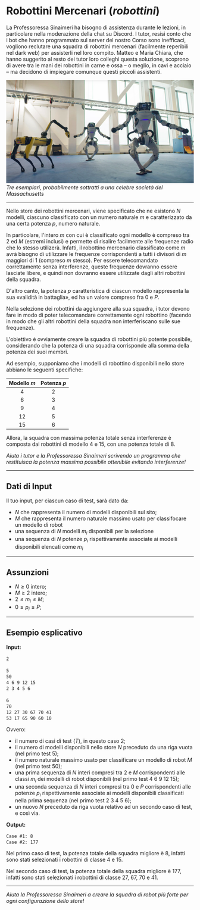 # **Robottini Mercenari** (*robottini*)

La Professoressa Sinaimeri ha bisogno di assistenza durante le lezioni, in particolare nella moderazione della chat su Discord.
I tutor, resisi conto che i bot che hanno programmato sul server del nostro Corso sono inefficaci,
vogliono reclutare una squadra di robottini mercenari (facilmente reperibili nel dark web) per assisterli nel loro compito. Matteo e Maria Chiara, che hanno suggerito al resto dei tutor loro colleghi questa soluzione, scoprono di avere tra le mani dei robottini in carne e ossa – o meglio, in cavi e acciaio – ma decidono di impiegare comunque questi piccoli assistenti.

![dancebig](dancebig.jpg)  
*Tre esemplari, probabilmente sottratti a una celebre società del Massachusetts*

---

Nello store dei robottini mercenari, viene specificato che ne esistono $N$ modelli, ciascuno classificato con un numero naturale $m$ e caratterizzato da una certa potenza $p$, numero naturale. 

In particolare, l'intero $m$ con cui è classificato ogni modello è compreso tra $2$ ed $M$ (estremi inclusi) e permette di risalire facilmente alle frequenze radio che lo stesso utilizerà. Infatti, il robottino mercenario classificato come $m$ avrà bisogno di utilizzare le frequenze corrispondenti a tutti i divisori di $m$ maggiori di $1$ (compreso $m$ stesso). Per essere telecomandato correttamente senza interferenze, queste frequenze dovranno essere lasciate libere, e quindi non dovranno essere utilizzate dagli altri robottini della squadra.

D'altro canto, la potenza $p$ caratteristica di ciascun modello rappresenta la sua «validità in battaglia», ed ha un valore compreso fra $0$ e $P$.

Nella selezione dei robottini da aggiungere alla sua squadra, i tutor devono fare in modo di poter telecomandare correttamente ogni robottino (facendo in modo che gli altri robottini della squadra non interferiscano sulle sue frequenze).

L'obiettivo è ovviamente creare la squadra di robottini più potente possibile, considerando che la potenza di una squadra corrisponde alla somma della potenza dei suoi membri.

Ad esempio, supponiamo che i modelli di robottino disponibili nello store abbiano le seguenti specifiche:

|Modello $m$|Potenza $p$|
|:---:|:---:| 
|4|2|
|6|3|
|9|4|
|12|5|
|15|6|

Allora, la squadra con massima potenza totale senza interferenze è composta dai robottini di modello $4$ e $15$, con una potenza totale di 8.

*Aiuta i tutor e la Professoressa Sinaimeri scrivendo un programma che restituisca la potenza massima possibile ottenibile evitando interferenze!*

---

## Dati di Input
Il tuo input, per ciascun caso di test, sarà dato da:
- $N$ che rappresenta il numero di modelli disponibili sul sito;
- $M$ che rappresenta il numero naturale massimo usato per classifocare un modello di robot
- una sequenza di $N$ modelli $m_i$ disponibili per la selezione
- una sequenza di $N$ potenze $p_i$ rispettivamente associate ai modelli disponibili elencati come $m_i$

---

## Assunzioni
- $N \geq 0$ intero;
- $M \geq 2$ intero;
- $2 \leq m_i \leq M$;
- $0 \leq p_i \leq P$;

---

## Esempio esplicativo
**Input:**

```
2

5
50
4 6 9 12 15
2 3 4 5 6

6
70
12 27 30 67 70 41
53 17 65 90 60 10
```
Ovvero:
- il numero di casi di test ($T$), in questo caso 2;
- il numero di modelli disponibili nello store $N$ preceduto da una riga vuota (nel primo test 5);
- il numero naturale massimo usato per classificare un modello di robot $M$ (nel primo test 50);
- una prima sequenza di $N$ interi compresi tra $2$ e $M$ corrispondenti alle classi $m_i$ dei modelli di robot disponibili (nel primo test 4 6 9 12 15);
- una seconda sequenza di $N$ interi compresi tra $0$ e $P$ corrispondenti alle potenze $p_i$ rispettivamente associate ai modelli disponibili classificati nella prima sequenza (nel primo test 2 3 4 5 6);
- un nuovo $N$ preceduto da riga vuota relativo ad un secondo caso di test, e così via.

**Output:**

```
Case #1: 8
Case #2: 177
```

Nel primo caso di test, la potenza totale della squadra migliore è 8, infatti sono stati selezionati i robottini di classe 4 e 15.

Nel secondo caso di test, la potenza totale della squadra migliore è 177, infatti sono stati selezionati i robottini di classe 27, 67, 70 e 41.

---

*Aiuta la Professoressa Sinaimeri a creare la squadra di robot più forte per ogni configurazione dello store!*
